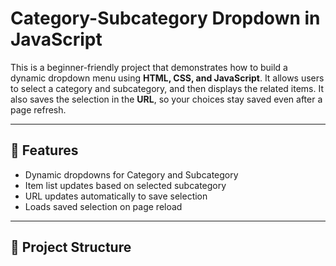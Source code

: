 # Category-Subcategory Dropdown in JavaScript

This is a beginner-friendly project that demonstrates how to build a dynamic dropdown menu using **HTML, CSS, and JavaScript**. It allows users to select a category and subcategory, and then displays the related items. It also saves the selection in the **URL**, so your choices stay saved even after a page refresh.

---

## 🔧 Features

- Dynamic dropdowns for Category and Subcategory
- Item list updates based on selected subcategory
- URL updates automatically to save selection
- Loads saved selection on page reload

---

## 📁 Project Structure

